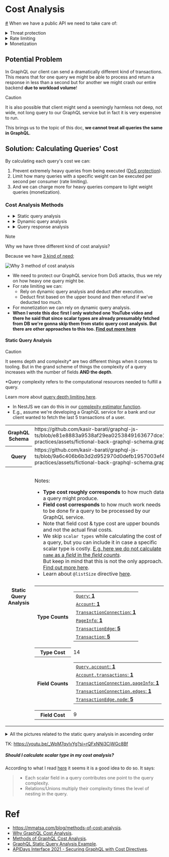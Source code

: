 # Cost Analysis

<a href="#whyWeNeedCostAnalysis" id="whyWeNeedCostAnalysis">#</a> When we have a public API we need to take care of:

<details>
  <summary>Threat protection</summary>
  <p>Make sure that client ain't asking for too much response data. You can find an example of this <a href="../security.md#denial-of-service-attack">here</a></p>
</details>
<details>
  <summary>Rate limiting</summary>
  <p>How many transactions per second per consumer are allowed for each endpoint.</p>
</details>
<details>
  <summary>Monetization</summary>
  <p>Charge customers based on the weight of their API call.</p>
</details>

## Potential Problem

In GraphQL our client can send a dramatically different kind of transactions. This means that for one query we might be able to process and return a response in less than a second but for another we might crash our entire backend **due to workload volume**!

> [!CAUTION]
>
> It is also possible that client might send a seemingly harmless not deep, not wide, not long query to our GraphQL service but in fact it is very expensive to run.

This brings us to the topic of this doc, **we cannot treat all queries the same in GraphQL**.

## Solution: Calculating Queries' Cost

By calculating each query's cost we can:

1. Prevent extremely heavy queries from being executed ([DoS protection](../security.md#denial-of-service-attack)).
2. Limit how many queries with a specific weight can be executed per second per consumer (rate limiting).
3. And we can charge more for heavy queries compare to light weight queries (monetization).

### Cost Analysis Methods

- <details>
    <summary>Static query analysis</summary>
    <p>We calculate potentially how heavy this query execution might be.</p>
    <img src="./assets/static-query-analysis.png" alt="Static query analysis" />
  </details>
- <details>
    <summary>Dynamic query analysis</summary>
    <p>While the query is being executed on our server we calculate how heavy its execution was.</p>
    <img src="./assets/dynamic-query-analysis.png" alt="Dynamic query analysis" />
  </details>
- <details>
    <summary>Query response analysis</summary>
    <p>Calculates query's cost based on the response.</p>
    <img src="./assets/query-response-analysis.png" alt="Query response analysis" />
  </details>

> [!NOTE]
>
> Why we have three different kind of cost analysis?
>
> Because we have [3 kind of need](#whyWeNeedCostAnalysis);
>
> ![Why 3 method of cost analysis](./assets/why-3-methods-for-cost-analysis.png)
>
> - We need to protect our GraphQL service from DoS attacks, thus we rely on how heavy one query might be.
> - For rate limiting we can:
>   - Rely on dynamic query analysis and deduct after execution.
>   - Deduct first based on the upper bound and then refund if we've deducted too much.
> - For monetization we can rely on dynamic query analysis.
> - **When I wrote this doc first I only watched one YouTube video and there he said that since scalar types are already presumably fetched from DB we're gonna skip them from static query cost analysis. But there are other approaches to this too. [Find out more here](#should-i-calculate-scalar-type-in-my-cost-analysis)**

#### Static Query Analysis

> [!CAUTION]
>
> It seems depth and complexity\* are two different things when it comes to tooling. But in the grand scheme of things the complexity of a query increases with the number of fields **AND the depth**.
>
> \*Query complexity refers to the computational resources needed to fulfill a query.
>
> Learn more about [query depth limiting here](../best-practices/query-depth-and-complexity.md).

- In NestJS we can do this in our [complexity estimator function](../nestjs.md#complexityEstimatorFunction).
- E.g., assume we're developing a GraphQL service for a bank and our client wanted to fetch the last 5 transactions of a user.

<table>
  <tr>
    <th>GraphQL Schema</th>
    <td>https://github.com/kasir-barati/graphql-js-ts/blob/e81e8883a9538af29ea0253849163677dce1fdf2/docs/best-practices/assets/fictional-back-graphql-schema.graphql#L1-L57</td>
  </tr>
  <tr>
    <th>Query</th>
    <td>https://github.com/kasir-barati/graphql-js-ts/blob/9a6c406b6b3d2d952970d0defb1957003ef49034/docs/best-practices/assets/fictional-back-graphql-schema.graphql#L59-L75</td>
  </tr>
  <tr>
    <th>Static Query Analysis</th>
    <td>
      <table>
        <caption>
          <p align="left">Notes:</p> 
          <ul align="left">
            <li>
              <b>Type cost roughly corresponds</b> to how much data a query might produce.
            </li>
            <li>
              <b>Field cost corresponds</b> to how much work needs to be done fir a query to be processed by our GraphQL service.
            </li>
            <li>
              Note that field cost & type cost are upper bounds and not the actual final costs.
            </li>
            <li>
              We skip <code>scalar types</code> while calculating the cost of a query, but you can include it in case a specific scalar type is costly. <a href="./assets/static-query-analysis-skip-name.jpg">E.g. here we do not calculate <code>name</code> as a <i>field</i> in the <i>field counts</i></a>.
              <br />
              But keep in mind that this is not the only approach. <a href="#should-i-calculate-scalar-type-in-my-cost-analysis">Find out more here</a>.
            </li>
            <li>
              Learn about <code>@listSize</code> directive <a href="https://ibm.github.io/graphql-specs/cost-spec.html#sec-The-List-Size-Directive">here</a>.
            </li>
          </ul>
        </caption>
        <tr>
          <th>Type Counts</th>
          <td>
            <table>
              <tr>
                <td>
                  <a href="./assets/static-query-analysis00.png"><code>Query</code>: <b>1</b></a>
                </td>
              </tr>
              <tr>
                <td>
                  <a href="./assets/static-query-analysis01.jpg"><code>Account</code>: <b>1</b></a>
                </td>
              </tr>
              <tr>
                <td>
                  <a href="./assets/static-query-analysis02.jpg"><code>TransactionConnection</code>: <b>1</b></a>
                </td>
              </tr>
              <tr>
                <td>
                  <a href="./assets/static-query-analysis03.jpg"><code>PageInfo</code>: <b>1</b></a>
                </td>
              </tr>
              <tr>
                <td>
                  <a href="./assets/static-query-analysis04.jpg"><code>TransactionEdge</code>: <b>5</b></a>
                </td>
              </tr>
              <tr>
                <td>
                  <a href="./assets/static-query-analysis05.jpg"><code>Transaction</code>: <b>5</b></a>
                </td>
              </tr>
            </table>
          </td>
        </tr>
        <tr>
          <th>Type Cost</th>
          <td>14</td>
        </tr>
        <tr>
          <th>Field Counts</th>
          <td>
            <table>
              <tr>
                <td>
                  <a href="./assets/static-query-analysis01.jpg"><code>Query.account</code>: <b>1</b>
                </td>
              </tr>
              <tr>
                <td>
                  <a href="./assets/static-query-analysis02.jpg"><code>Account.transactions</code>: <b>1</b>
                </td>
              </tr>
              <tr>
                <td>
                  <a href="./assets/static-query-analysis03.jpg"><code>TransactionConnection.pageInfo</code>: <b>1</b>
                </td>
              </tr>
              <tr>
                <td>
                  <a href="./assets/static-query-analysis04.jpg"><code>TransactionConnection.edges</code>: <b>1</b>
                </td>
              </tr>
              <tr>
                <td>
                  <a href="./assets/static-query-analysis05.jpg"><code>TransactionEdge.node</code>: <b>5</b>
                </td>
              </tr>
            </table>
          </td>
        </tr>
        <tr>
          <th>Field Cost</th>
          <td>9</td>
        </tr>
      </table>
    </td>
  </tr>
</table>

<details>
  <summary>All the pictures related to the static query analysis in ascending order</summary>
  <img src="./assets/static-query-analysis00.png" />
  <img src="./assets/static-query-analysis01.jpg" />
  <img src="./assets/static-query-analysis-skip-name.jpg" />
  <img src="./assets/static-query-analysis02.jpg" />
  <img src="./assets/static-query-analysis03.jpg" />
  <img src="./assets/static-query-analysis04.jpg" />
  <img src="./assets/static-query-analysis05.jpg" />
</details>

TK: https://youtu.be/_WpM7qylvYg?si=rQFxNNj3CjWGc8Bf

##### Should I calculate scalar type in my cost analysis?

According to what I read [here](https://hygraph.com/docs/api-reference/basics/query-complexity) it seems it is a good idea to do so. It says:

> - Each scalar field in a query contributes one point to the query complexity.
> - Relations/Unions multiply their complexity times the level of nesting in the query.

# Ref

- https://mmatsa.com/blog/methods-of-cost-analysis.
- [Why GraphQL Cost Analysis](https://youtu.be/QZfmSDofeVg?si=w_5lZDHlJ9LUZCRE).
- [Methods of GraphQL Cost Analysis](https://youtu.be/EfRjeZxQFio?si=mGQyrLSypTyf4dWJ).
- [GraphQL Static Query Analysis Example](https://youtu.be/DkHNZOA3rM0?si=GnUEeYoCQyshI2n0).
- [APIDays Interface 2021 - Securing GraphQL with Cost Directives](https://youtu.be/_WpM7qylvYg?si=rQFxNNj3CjWGc8Bf).
